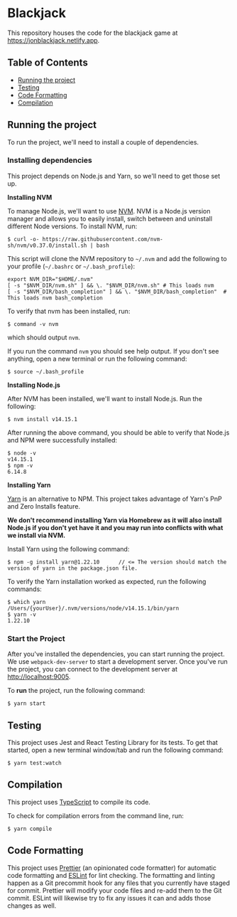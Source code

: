 # Blackjack

This repository houses the code for the blackjack game at https://jonblackjack.netlify.app.

## Table of Contents

- [Running the project](#running-the-project)
- [Testing](#testing)
- [Code Formatting](#code-formatting)
- [Compilation](#compilation)

## Running the project

To run the project, we'll need to install a couple of dependencies.

### Installing dependencies

This project depends on Node.js and Yarn, so we'll need to get those set up.

**Installing NVM**

To manage Node.js, we'll want to use [NVM](https://github.com/creationix/nvm). NVM is a Node.js version manager and allows you to easily install, switch between and uninstall different Node versions. To install NVM, run:

```
$ curl -o- https://raw.githubusercontent.com/nvm-sh/nvm/v0.37.0/install.sh | bash
```

This script will clone the NVM repository to `~/.nvm` and add the following to your profile (`~/.bashrc` or `~/.bash_profile`):

```
export NVM_DIR="$HOME/.nvm"
[ -s "$NVM_DIR/nvm.sh" ] && \. "$NVM_DIR/nvm.sh" # This loads nvm
[ -s "$NVM_DIR/bash_completion" ] && \. "$NVM_DIR/bash_completion"  # This loads nvm bash_completion
```

To verify that nvm has been installed, run:

```
$ command -v nvm
```

which should output `nvm`.

If you run the command `nvm` you should see help output. If you don't see anything, open a new terminal or run the following command:

```
$ source ~/.bash_profile
```

**Installing Node.js**

After NVM has been installed, we'll want to install Node.js. Run the following:

```
$ nvm install v14.15.1
```

After running the above command, you should be able to verify that Node.js and NPM were successfully installed:

```
$ node -v
v14.15.1
$ npm -v
6.14.8
```

**Installing Yarn**

[Yarn](https://yarnpkg.com/) is an alternative to NPM. This project takes advantage of Yarn's PnP and Zero Installs feature.

**We don't recommend installing Yarn via Homebrew as it will also install Node.js if you don't yet have it and you may run into conflicts with what we install via NVM.**

Install Yarn using the following command:

```
$ npm -g install yarn@1.22.10      // <= The version should match the version of yarn in the package.json file.
```

To verify the Yarn installation worked as expected, run the following commands:

```
$ which yarn
/Users/{yourUser}/.nvm/versions/node/v14.15.1/bin/yarn
$ yarn -v
1.22.10
```

### Start the Project

After you've installed the dependencies, you can start running the project. We use `webpack-dev-server` to start a development server. Once you've run the project, you can connect to the development server at [http://localhost:9005](http://localhost:9005).

To **run** the project, run the following command:

```
$ yarn start
```

## Testing

This project uses Jest and React Testing Library for its tests. To get that started, open a new terminal window/tab and run the following command:

```
$ yarn test:watch
```

## Compilation

This project uses [TypeScript](https://www.typescriptlang.org/docs/home.html) to compile its code.

To check for compilation errors from the command line, run:

```
$ yarn compile
```

## Code Formatting

This project uses [Prettier](https://prettier.io/) (an opinionated code formatter) for automatic code formatting and [ESLint](https://eslint.org/) for lint checking. The formatting and linting happen as a Git precommit hook for any files that you currently have staged for commit. Prettier will modify your code files and re-add them to the Git commit. ESLint will likewise try to fix any issues it can and adds those changes as well.
